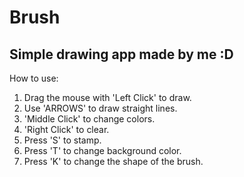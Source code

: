 # Brush
Simple drawing app made by me :D
---------------------------------------
How to use:
1. Drag the mouse with 'Left Click' to draw.
2. Use 'ARROWS' to draw straight lines.
3. 'Middle Click' to change colors.
4. 'Right Click' to clear.
5. Press 'S' to stamp.
6. Press 'T' to change background color.
7. Press 'K' to change the shape of the brush.
